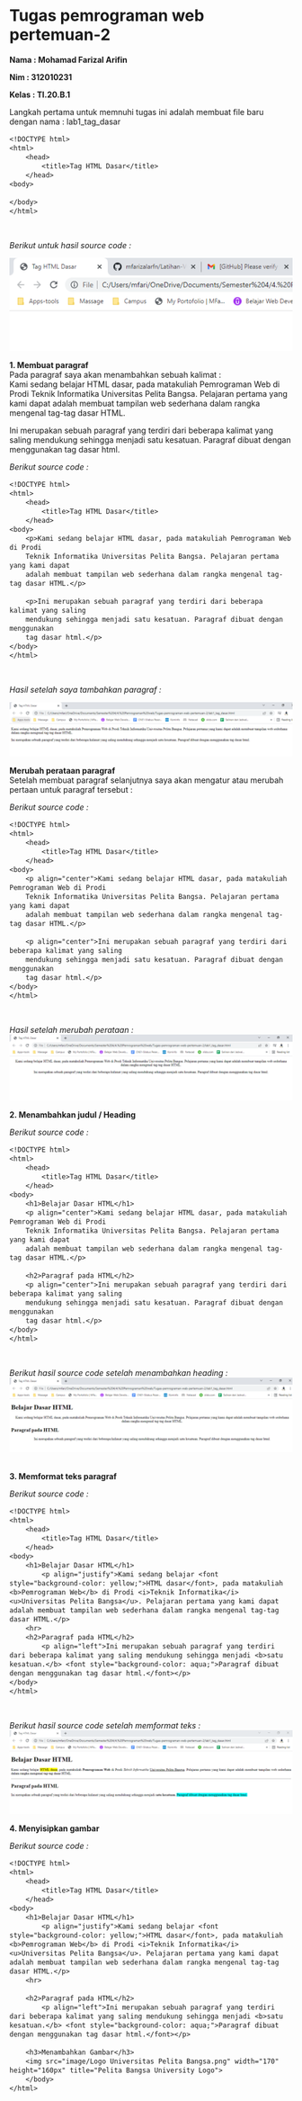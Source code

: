 # Tugas pemrograman web pertemuan-2

**Nama  : Mohamad Farizal Arifin**

**Nim   : 312010231**

**Kelas : TI.20.B.1**

Langkah pertama untuk memnuhi tugas ini adalah membuat file baru dengan nama : lab1_tag_dasar
```
<!DOCTYPE html>
<html>
    <head>
        <title>Tag HTML Dasar</title>
    </head>
<body>
        
</body>
</html>
```
<br>

*Berikut untuk hasil source code :* <br>

![gambar pertama](image/taghtmldasar.PNG) <br>

**1. Membuat paragraf**
<br>
Pada paragraf saya akan menambahkan sebuah kalimat :<br>
Kami sedang belajar HTML dasar, pada matakuliah Pemrograman Web di Prodi
Teknik Informatika Universitas Pelita Bangsa. Pelajaran pertama yang kami dapat adalah membuat tampilan web sederhana dalam rangka mengenal tag-tag dasar HTML.<br>

Ini merupakan sebuah paragraf yang terdiri dari beberapa kalimat yang saling
mendukung sehingga menjadi satu kesatuan. Paragraf dibuat dengan menggunakan
tag dasar html.<br>

*Berikut source code :*<br>
```
<!DOCTYPE html>
<html>
    <head>
        <title>Tag HTML Dasar</title>
    </head>
<body>
    <p>Kami sedang belajar HTML dasar, pada matakuliah Pemrograman Web di Prodi 
    Teknik Informatika Universitas Pelita Bangsa. Pelajaran pertama yang kami dapat
    adalah membuat tampilan web sederhana dalam rangka mengenal tag-tag dasar HTML.</p>

    <p>Ini merupakan sebuah paragraf yang terdiri dari beberapa kalimat yang saling
    mendukung sehingga menjadi satu kesatuan. Paragraf dibuat dengan menggunakan
    tag dasar html.</p>
</body>
</html>
```
<br>

*Hasil setelah saya tambahkan paragraf :*<br>

![gambar kedua](image/hasiltambahparagraf.PNG) <br>

**Merubah perataan paragraf**
<br>
Setelah membuat paragraf selanjutnya saya akan mengatur atau merubah pertaan untuk paragraf tersebut :<br>

*Berikut source code :*<br>
```
<!DOCTYPE html>
<html>
    <head>
        <title>Tag HTML Dasar</title>
    </head>
<body>
    <p align="center">Kami sedang belajar HTML dasar, pada matakuliah Pemrograman Web di Prodi 
    Teknik Informatika Universitas Pelita Bangsa. Pelajaran pertama yang kami dapat
    adalah membuat tampilan web sederhana dalam rangka mengenal tag-tag dasar HTML.</p>

    <p align="center">Ini merupakan sebuah paragraf yang terdiri dari beberapa kalimat yang saling
    mendukung sehingga menjadi satu kesatuan. Paragraf dibuat dengan menggunakan
    tag dasar html.</p>
</body>
</html>
```
<br>

*Hasil setelah merubah perataan :*<br>
![gambar ketiga](image/rubahratapargraf.PNG) <br>

**2. Menambahkan judul / Heading**
<br>

*Berikut source code :*<br>
```
<!DOCTYPE html>
<html>
    <head>
        <title>Tag HTML Dasar</title>
    </head>
<body>
    <h1>Belajar Dasar HTML</h1>
    <p align="center">Kami sedang belajar HTML dasar, pada matakuliah Pemrograman Web di Prodi 
    Teknik Informatika Universitas Pelita Bangsa. Pelajaran pertama yang kami dapat
    adalah membuat tampilan web sederhana dalam rangka mengenal tag-tag dasar HTML.</p>

    <h2>Paragraf pada HTML</h2>
    <p align="center">Ini merupakan sebuah paragraf yang terdiri dari beberapa kalimat yang saling
    mendukung sehingga menjadi satu kesatuan. Paragraf dibuat dengan menggunakan
    tag dasar html.</p>
</body>
</html>
```
<br>

*Berikut hasil source code setelah menambahkan heading :*<br>
![gambar keempat](image/tambahheading.PNG) <br>
<br>

**3. Memformat teks paragraf**
<br>

*Berikut source code :*<br>
```
<!DOCTYPE html>
<html>
    <head>
        <title>Tag HTML Dasar</title>
    </head>
<body>
    <h1>Belajar Dasar HTML</h1>
        <p align="justify">Kami sedang belajar <font style="background-color: yellow;">HTML dasar</font>, pada matakuliah <b>Pemrograman Web</b> di Prodi <i>Teknik Informatika</i> <u>Universitas Pelita Bangsa</u>. Pelajaran pertama yang kami dapat adalah membuat tampilan web sederhana dalam rangka mengenal tag-tag dasar HTML.</p>
    <hr>
    <h2>Paragraf pada HTML</h2>
        <p align="left">Ini merupakan sebuah paragraf yang terdiri dari beberapa kalimat yang saling mendukung sehingga menjadi <b>satu kesatuan.</b> <font style="background-color: aqua;">Paragraf dibuat dengan menggunakan tag dasar html.</font></p>
</body>
</html>
```
<br>

*Berikut hasil source code setelah memformat teks :*<br>
![gambar kelima](image/memformatteks.PNG) <br>

**4. Menyisipkan gambar**
<br>

*Berikut source code :*<br>
```
<!DOCTYPE html>
<html>
    <head>
        <title>Tag HTML Dasar</title>
    </head>
<body>
    <h1>Belajar Dasar HTML</h1>
        <p align="justify">Kami sedang belajar <font style="background-color: yellow;">HTML dasar</font>, pada matakuliah <b>Pemrograman Web</b> di Prodi <i>Teknik Informatika</i> <u>Universitas Pelita Bangsa</u>. Pelajaran pertama yang kami dapat adalah membuat tampilan web sederhana dalam rangka mengenal tag-tag dasar HTML.</p>
    <hr>

    <h2>Paragraf pada HTML</h2>
        <p align="left">Ini merupakan sebuah paragraf yang terdiri dari beberapa kalimat yang saling mendukung sehingga menjadi <b>satu kesatuan.</b> <font style="background-color: aqua;">Paragraf dibuat dengan menggunakan tag dasar html.</font></p>

    <h3>Menambahkan Gambar</h3>
    <img src="image/Logo Universitas Pelita Bangsa.png" width="170" height="160px" title="Pelita Bangsa University Logo">
    </body>
</html>
```
<br>

